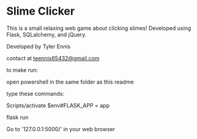 # Slime Clicker
This is a small relaxing web game about clicking slimes!
Developed using Flask, SQLalchemy, and jQuery.

Developed by Tyler Ennis

contact at teennis65432@gmail.com


to make run:

open powershell in the same folder as this readme

type these commands:
	
Scripts/activate $env#FLASK_APP = app
	
flask run

Go to '127.0.0.1:5000/' in your web browser
